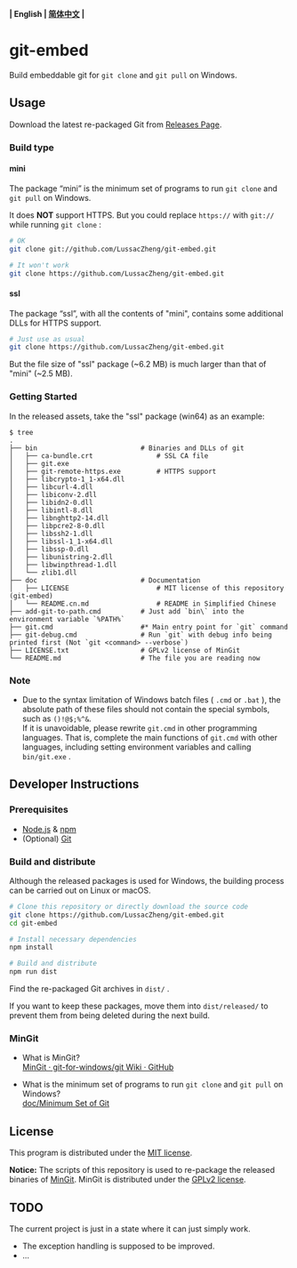 **| English | [简体中文](doc/README.cn.md) |**

# git-embed

Build embeddable git for `git clone` and `git pull` on Windows.

## Usage

Download the latest re-packaged Git from [Releases Page](https://github.com/LussacZheng/git-embed/releases).

### Build type

#### mini

The package “mini” is the minimum set of programs to run `git clone` and `git pull` on Windows.

It does **NOT** support HTTPS. But you could replace `https://` with `git://` while running `git clone` :

```bash
# OK
git clone git://github.com/LussacZheng/git-embed.git

# It won't work
git clone https://github.com/LussacZheng/git-embed.git
```

#### ssl

The package “ssl”, with all the contents of "mini", contains some additional DLLs for HTTPS support.

```bash
# Just use as usual
git clone https://github.com/LussacZheng/git-embed.git
```

But the file size of "ssl" package (\~6.2 MB) is much larger than that of "mini" (\~2.5 MB).

### Getting Started

In the released assets, take the "ssl" package (win64) as an example:

```shell
$ tree
.
├── bin                          # Binaries and DLLs of git
│   ├── ca-bundle.crt                # SSL CA file
│   ├── git.exe
│   ├── git-remote-https.exe         # HTTPS support
│   ├── libcrypto-1_1-x64.dll
│   ├── libcurl-4.dll
│   ├── libiconv-2.dll
│   ├── libidn2-0.dll
│   ├── libintl-8.dll
│   ├── libnghttp2-14.dll
│   ├── libpcre2-8-0.dll
│   ├── libssh2-1.dll
│   ├── libssl-1_1-x64.dll
│   ├── libssp-0.dll
│   ├── libunistring-2.dll
│   ├── libwinpthread-1.dll
│   └── zlib1.dll
├── doc                          # Documentation
│   ├── LICENSE                      # MIT license of this repository (git-embed)
│   └── README.cn.md                 # README in Simplified Chinese
├── add-git-to-path.cmd          # Just add `bin\` into the environment variable `%PATH%`
├── git.cmd                      #* Main entry point for `git` command
├── git-debug.cmd                # Run `git` with debug info being printed first (Not `git <command> --verbose`)
├── LICENSE.txt                  # GPLv2 license of MinGit
└── README.md                    # The file you are reading now
```

### Note

- Due to the syntax limitation of Windows batch files ( `.cmd` or `.bat` ), the absolute path of these files should not contain the special symbols, such as `()!@$;%^&`.  
  If it is unavoidable, please rewrite `git.cmd` in other programming languages. That is, complete the main functions of `git.cmd` with other languages, including setting environment variables and calling `bin/git.exe` .

## Developer Instructions

### Prerequisites

- [Node.js](https://nodejs.org/en/) & [npm](https://www.npmjs.com/)
- (Optional) [Git](https://git-scm.com/)

### Build and distribute

Although the released packages is used for Windows, the building process can be carried out on Linux or macOS.

```bash
# Clone this repository or directly download the source code
git clone https://github.com/LussacZheng/git-embed.git
cd git-embed

# Install necessary dependencies
npm install

# Build and distribute
npm run dist
```

Find the re-packaged Git archives in `dist/` .

If you want to keep these packages, move them into `dist/released/` to prevent them from being deleted during the next build.

### MinGit

- What is MinGit?  
  [MinGit · git-for-windows/git Wiki · GitHub](https://github.com/git-for-windows/git/wiki/MinGit)

- What is the minimum set of programs to run `git clone` and `git pull` on Windows?  
  [doc/Minimum Set of Git](doc/Minimum-Set-of-Git.md)

## License

This program is distributed under the [MIT license](https://github.com/LussacZheng/git-embed/blob/master/LICENSE).

**Notice:** The scripts of this repository is used to re-package the released binaries of [MinGit](https://github.com/git-for-windows/git). MinGit is distributed under the [GPLv2 license](https://github.com/git-for-windows/git/blob/master/COPYING).

## TODO

The current project is just in a state where it can just simply work.

- The exception handling is supposed to be improved.
- ...
